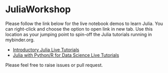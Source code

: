 # JuliaWorkshop

Please follow the link below for the live notebook demos to learn Julia. You can right-click and choose the option to open link in new tab. Use this location as your jumping point to spin-off the Julia tutorials running in mybinder.org.

- [Introductory Julia Live Tutorials](https://mybinder.org/v2/gh/ppalmes/JuliaWorkshop/Part1)  
- [Julia with Python/R for Data Science Live Tutorials](https://mybinder.org/v2/gh/ppalmes/JuliaWorkshop/Part2)

Please feel free to raise issues or pull request.
